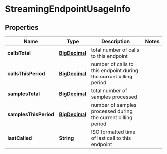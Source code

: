 # StreamingEndpointUsageInfo

## Properties
Name | Type | Description | Notes
------------ | ------------- | ------------- | -------------
**callsTotal** | [**BigDecimal**](BigDecimal.md) | total number of calls to this endpoint | 
**callsThisPeriod** | [**BigDecimal**](BigDecimal.md) | number of calls to this endpoint during the current billing period | 
**samplesTotal** | [**BigDecimal**](BigDecimal.md) | total number of samples processed | 
**samplesThisPeriod** | [**BigDecimal**](BigDecimal.md) | number of samples processed during the current billing period | 
**lastCalled** | **String** | ISO formatted time of last call to this endpoint | 
